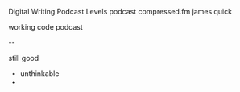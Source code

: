 Digital Writing Podcast
Levels podcast
compressed.fm james quick 

working code podcast

-- 

still good
- unthinkable
- 